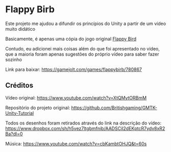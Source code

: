 # Flappy Birb

Este projeto me ajudou a difundir os princípios do Unity a partir de um vídeo muito didático

Basicamente, é apenas uma cópia do jogo original [Flappy Bird](https://pt.wikipedia.org/wiki/Flappy_Bird)

Contudo, eu adicionei mais coisas além do que foi apresentado no vídeo, que a maioria foram apenas sugestões do próprio vídeo para saber fazer sozinho

Link para baixar: <https://gamejolt.com/games/flappybirb/780867>

## Créditos

Vídeo original: <https://www.youtube.com/watch?v=XtQMytORBmM>

Repositório do projeto original: <https://github.com/Britishgaming/GMTK-Unity-Tutorial>

Todos os desenhos foram retirados através do link na descrição do vídeo: <https://www.dropbox.com/sh/h5vez7ltgbmfnib/AADSCiI2dEKptcR7ydv8xR2Ba?dl=0>

Música: <https://www.youtube.com/watch?v=cbKambtOHJQ&t=60s>
